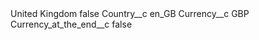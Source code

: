 <?xml version="1.0" encoding="UTF-8"?>
<CustomMetadata xmlns="http://soap.sforce.com/2006/04/metadata" xmlns:xsi="http://www.w3.org/2001/XMLSchema-instance" xmlns:xsd="http://www.w3.org/2001/XMLSchema">
    <label>United Kingdom</label>
    <protected>false</protected>
    <values>
        <field>Country__c</field>
        <value xsi:type="xsd:string">en_GB</value>
    </values>
    <values>
        <field>Currency__c</field>
        <value xsi:type="xsd:string">GBP</value>
    </values>
    <values>
        <field>Currency_at_the_end__c</field>
        <value xsi:type="xsd:boolean">false</value>
    </values>
</CustomMetadata>
